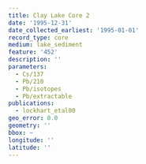 ```yaml
---
title: Clay Lake Core 2
date: '1995-12-31'
date_collected_earliest: '1995-01-01'
record_type: core
medium: lake_sediment
feature: '452'
description: ''
parameters:
  - Cs/137
  - Pb/210
  - Pb/isotopes
  - Pb/extractable
publications:
  - lockhart_etal00
geo_error: 0.0
geometry: ''
bbox: ~
longitude: ''
latitude: ''
---
```

